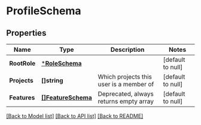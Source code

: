 # ProfileSchema

## Properties
Name | Type | Description | Notes
------------ | ------------- | ------------- | -------------
**RootRole** | [***RoleSchema**](roleSchema.md) |  | [default to null]
**Projects** | **[]string** | Which projects this user is a member of | [default to null]
**Features** | [**[]FeatureSchema**](featureSchema.md) | Deprecated, always returns empty array | [default to null]

[[Back to Model list]](../README.md#documentation-for-models) [[Back to API list]](../README.md#documentation-for-api-endpoints) [[Back to README]](../README.md)


